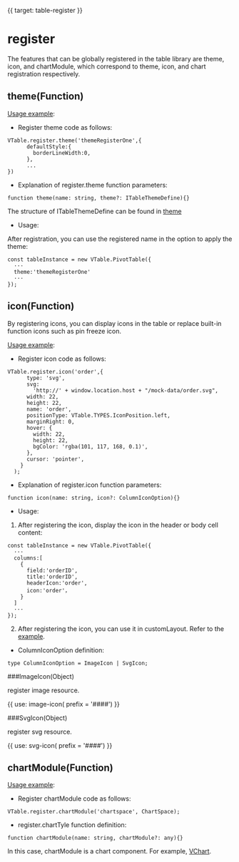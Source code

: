 {{ target: table-register }}

# register

The features that can be globally registered in the table library are theme, icon, and chartModule, which correspond to theme, icon, and chart registration respectively.

## theme(Function)

[Usage example](../examples/theme/register):

- Register theme code as follows:

```
VTable.register.theme('themeRegisterOne',{
      defaultStyle:{
        borderLineWidth:0,
      },
      ...
})
```

- Explanation of register.theme function parameters:

```
function theme(name: string, theme?: ITableThemeDefine){}
```

The structure of ITableThemeDefine can be found in [theme](../option/ListTable#theme)

- Usage:

After registration, you can use the registered name in the option to apply the theme:

```
const tableInstance = new VTable.PivotTable({
  ···
  theme:'themeRegisterOne'
  ···
});
```

## icon(Function)

By registering icons, you can display icons in the table or replace built-in function icons such as pin freeze icon.

[Usage example](../examples/custom-render/custom-icon):

- Register icon code as follows:

```
VTable.register.icon('order',{
      type: 'svg',
      svg:
        'http://' + window.location.host + "/mock-data/order.svg",
      width: 22,
      height: 22,
      name: 'order',
      positionType: VTable.TYPES.IconPosition.left,
      marginRight: 0,
      hover: {
        width: 22,
        height: 22,
        bgColor: 'rgba(101, 117, 168, 0.1)',
      },
      cursor: 'pointer',
    }
  );
```

- Explanation of register.icon function parameters:

```
function icon(name: string, icon?: ColumnIconOption){}
```

- Usage:

1. After registering the icon, display the icon in the header or body cell content:

```
const tableInstance = new VTable.PivotTable({
  ···
  columns:[
    {
      field:'orderID',
      title:'orderID',
      headerIcon:'order',
      icon:'order'，
    }
  ]
  ···
});
```

2. After registering the icon, you can use it in customLayout. Refer to the [example](../examples/custom-render/custom-cell-layout).

- ColumnIconOption definition:

```
type ColumnIconOption = ImageIcon | SvgIcon;
```

###ImageIcon(Object)

register image resource.

{{ use: image-icon(  prefix = '####') }}

###SvgIcon(Object)

register svg resource.

{{ use: svg-icon(  prefix = '####') }}

## chartModule(Function)

[Usage example](../examples/cell-type/chart):

- Register chartModule code as follows:

```
VTable.register.chartModule('chartspace', ChartSpace);
```

- register.chartTyle function definition:

```
function chartModule(name: string, chartModule?: any){}
```

In this case, chartModule is a chart component. For example, [VChart](https://visactor.io/vchart).
